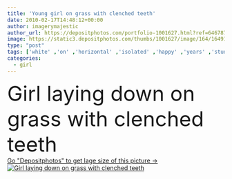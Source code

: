 ```yaml
---
title: 'Young girl on grass with clenched teeth'
date: 2010-02-17T14:48:12+00:00
author: imagerymajestic
author_url: https://depositphotos.com/portfolio-1001627.html?ref=64678756
image: https://static3.depositphotos.com/thumbs/1001627/image/164/1649114/api_thumb_450.jpg?forcejpeg=true
type: "post"
tags: ['white' ,'on' ,'horizontal' ,'isolated' ,'happy' ,'years' ,'studio' ,'girl' ,'female' ,'young' ,'smiling' ,'clothing' ,'grass' ,'field' ,'ethnicity' ,'portrait' ,'cute' ,'caucasian' ,'child' ,'little' ,'old' ,'childhood' ,'kid' ,'pose' ,'pretty' ,'concept' ,'adorable' ,'teeth' ,'lovely' ,'with' ,'joyful' ,'down' ,'looking' ,'indoors' ,'camera' ,'american' ,'laying' ,'blonde' ,'innocent' ,'clenched' ,'posing' ,'glad' ,'pleased' ,'showing' ,'to' ,'5 10' ]
categories: 
  - girl
---
```

<div aling="center">
            <font size="60"> Girl laying down on grass with clenched teeth</font>   
</div>
<div>
    <a href='https://static3.depositphotos.com/thumbs/1001627/image/164/1649114/api_thumb_450.jpg?forcejpeg=true?ref=64678756' target=_blank > Go "Depositphotos" to get lage size of this picture ->
        <img href='https://static3.depositphotos.com/thumbs/1001627/image/164/1649114/api_thumb_450.jpg?forcejpeg=true?ref=64678756' src='https://static3.depositphotos.com/1001627/164/i/950/depositphotos_1649114-stock-photo-young-girl-on-grass-with.jpg?forcejpeg=true' alt='Girl laying down on grass with clenched teeth' >
    </a>
</div>
